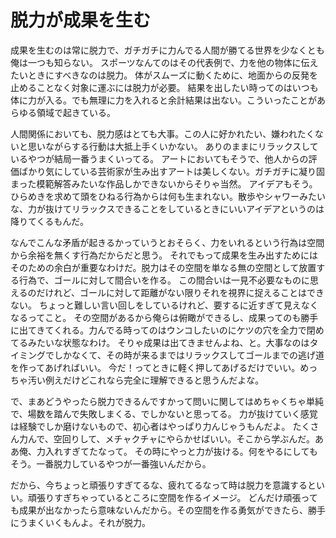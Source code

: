 # 脱力が成果を生む

成果を生むのは常に脱力で、ガチガチに力んでる人間が勝てる世界を少なくとも俺は一つも知らない。
スポーツなんてのはその代表例で、力を他の物体に伝えたいときにすべきなのは脱力。
体がスムーズに動くために、地面からの反発を止めることなく対象に運ぶには脱力が必要。
結果を出したい時ってのはいつも体に力が入る。でも無理に力を入れると余計結果は出ない。こういったことがあらゆる領域で起きている。

人間関係においても、脱力感はとても大事。この人に好かれたい、嫌われたくないと思いながらする行動は大抵上手くいかない。
ありのままにリラックスしているやつが結局一番うまくいってる。
アートにおいてもそうで、他人からの評価ばかり気にしている芸術家が生み出すアートは美しくない。ガチガチに凝り固まった模範解答みたいな作品しかできないからそりゃ当然。
アイデアもそう。ひらめきを求めて頭をひねる行為からは何も生まれない。散歩やシャワーみたいな、力が抜けてリラックスできることをしているときにいいアイデアというのは降りてくるもんだ。

なんでこんな矛盾が起きるかっていうとおそらく、力をいれるという行為は空間から余裕を無くす行為だからだと思う。
それでもって成果を生み出すためにはそのための余白が重要なわけだ。脱力はその空間を単なる無の空間として放置する行為で、ゴールに対して間合いを作る。
この間合いは一見不必要なものに思えるのだけれど、ゴールに対して距離がない限りそれを視界に捉えることはできない。
ちょっと難しい言い回しをしているけれど、要するに近すぎて見えなくなるってこと。
その空間があるから俺らは俯瞰ができるし、成果ってのも勝手に出てきてくれる。力んでる時ってのはウンコしたいのにケツの穴を全力で閉めてるみたいな状態なわけ。
そりゃ成果は出てきませんよね、と。大事なのはタイミングでしかなくて、その時が来るまではリラックスしてゴールまでの逃げ道を作ってあげればいい。
今だ！ってときに軽く押してあげるだけでいい。めっちゃ汚い例えだけどこれなら完全に理解できると思うんだよな。

で、まあどうやったら脱力できるんですかって問いに関してはめちゃくちゃ単純で、場数を踏んで失敗しまくる、でしかないと思ってる。
力が抜けていく感覚は経験でしか磨けないもので、初心者はやっぱり力んじゃうもんだよ。
たくさん力んで、空回りして、メチャクチャにやらかせばいい。そこから学ぶんだ。ああ俺、力入れすぎてたなって。
その時にやっと力が抜ける。何をやるにしてもそう。一番脱力しているやつが一番強いんだから。

だから、今ちょっと頑張りすぎてるな、疲れてるなって時は脱力を意識するといい。頑張りすぎちゃっているところに空間を作るイメージ。
どんだけ頑張っても成果が出なかったら意味ないんだから。その空間を作る勇気ができたら、勝手にうまくいくもんよ。それが脱力。